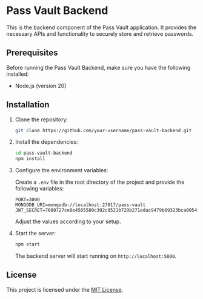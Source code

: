 # Pass Vault Backend

This is the backend component of the Pass Vault application. It provides the necessary APIs and functionality to securely store and retrieve passwords.

## Prerequisites

Before running the Pass Vault Backend, make sure you have the following installed:

- Node.js (version 20)

## Installation

1. Clone the repository:

   ```bash
   git clone https://github.com/your-username/pass-vault-backend.git
   ```

2. Install the dependencies:

   ```bash
   cd pass-vault-backend
   npm install
   ```

3. Configure the environment variables:

   Create a `.env` file in the root directory of the project and provide the following variables:

   ```plaintext
   PORT=3000
   MONGODB_URI=mongodb://localhost:27017/pass-vault
   JWT_SECRET=7680727ce8e4505580c302c8521b729b271edac9479b69323bca00542e4277fa
   ```

   Adjust the values according to your setup.

4. Start the server:

   ```bash
   npm start
   ```

   The backend server will start running on `http://localhost:5000`.

## License

This project is licensed under the [MIT License](./LICENSE).
